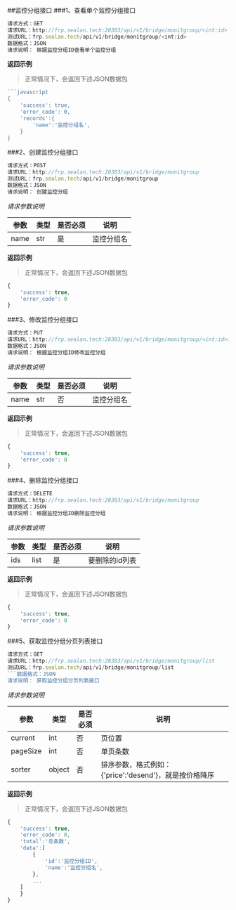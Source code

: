 ##监控分组接口
###1、查看单个监控分组接口
```javascript
请求方式：GET
请求URL：http://frp.sealan.tech:20303/api/v1/bridge/monitgroup/<int:id>
测试URL：frp.sealan.tech/api/v1/bridge/monitgroup/<int:id>
数据格式：JSON
请求说明： 根据监控分组ID查看单个监控分组
```
**返回示例**
> 正常情况下，会返回下述JSON数据包
```javascript
```javascript
{
	'success': true,
	'error_code': 0,
	'records':{
		'name':'监控分组名',
	}
}
```
###2、创建监控分组接口
```javascript
请求方式：POST
请求URL：http://frp.sealan.tech:20303/api/v1/bridge/monitgroup
测试URL：frp.sealan.tech/api/v1/bridge/monitgroup
数据格式：JSON
请求说明： 创建监控分组
```
*请求参数说明*

| 参数  | 类型   | 是否必须 | 说明        |
| ----- | ------ | -------- | ----------- |
|name|str|是|监控分组名|

**返回示例**
> 正常情况下，会返回下述JSON数据包
```javascript
{
	'success': true,
	'error_code': 0
}
```
###3、修改监控分组接口
```javascript
请求方式：PUT
请求URL：http://frp.sealan.tech:20303/api/v1/bridge/monitgroup/<int:id>测试URL：frp.sealan.tech/api/v1/bridge/monitgroup/<int:id>
数据格式：JSON
请求说明： 根据监控分组ID修改监控分组
```
*请求参数说明*

| 参数  | 类型   | 是否必须 | 说明        |
| ----- | ------ | -------- | ----------- |
|name|str|否|监控分组名|

**返回示例**
> 正常情况下，会返回下述JSON数据包
```javascript
{
	'success': true,
	'error_code': 0
}
```
###4、删除监控分组接口
```javascript
请求方式：DELETE
请求URL：http://frp.sealan.tech:20303/api/v1/bridge/monitgroup
数据格式：JSON
请求说明： 根据监控分组ID删除监控分组
```
*请求参数说明*

| 参数  | 类型   | 是否必须 | 说明        |
| ----- | ------ | -------- | ----------- |
|ids|list|是|要删除的id列表|
**返回示例**
> 正常情况下，会返回下述JSON数据包
```javascript
{
	'success': true,
	'error_code': 0
}
```
###5、获取监控分组分页列表接口
```javascript
请求方式：GET
请求URL：http://frp.sealan.tech:20303/api/v1/bridge/monitgroup/list
测试URL：frp.sealan.tech/api/v1/bridge/monitgroup/list
```数据格式：JSON
请求说明： 获取监控分组分页列表接口
```
*请求参数说明*

| 参数  | 类型   | 是否必须 | 说明        |
| ----- | ------ | -------- | ----------- |
|current|int|否|页位置|
|pageSize|int|否|单页条数|
|sorter|object|否|排序参数，格式例如：{'price':'desend'}，就是按价格降序|

**返回示例**
> 正常情况下，会返回下述JSON数据包
```javascript
{
	'success': true,
	'error_code': 0,
	'total':'总条数',
	'data':[
		{
			'id':'监控分组ID',
			'name':'监控分组名',
		},
		...
	]
	}
}
```
